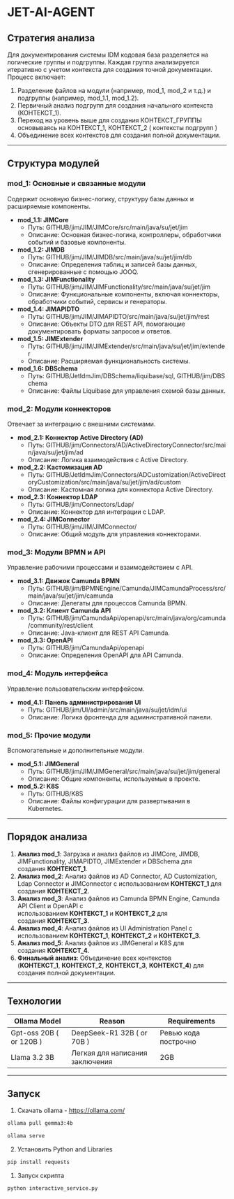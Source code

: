 # JET-AI-AGENT

## Стратегия анализа

Для документирования системы IDM кодовая база разделяется на логические группы и подгруппы. Каждая группа анализируется итеративно с учетом контекста для создания точной документации. Процесс включает:

1. Разделение файлов на модули (например, mod_1, mod_2 и т.д.) и подгруппы (например, mod_1.1, mod_1.2).
2. Первичный анализ подгрупп для создания начального контекста (КОНТЕКСТ_1).
3. Переход на уровень выше для создания КОНТЕКСТ_ГРУППЫ основываясь на КОНТЕКСТ_1, КОНТЕКСТ_2 ( контексты подгрупп )
4. Объединение всех контекстов для создания полной документации.

---

## Структура модулей

### mod_1: Основные и связанные модули

Содержит основную бизнес-логику, структуру базы данных и расширяемые компоненты.

- **mod_1.1: JIMCore**
    - Путь: GITHUB/jim/JIM/JIMCore/src/main/java/su/jet/jim
    - Описание: Основная бизнес-логика, контроллеры, обработчики событий и базовые компоненты.
- **mod_1.2: JIMDB**
    - Путь: GITHUB/jim/JIM/JIMDB/src/main/java/su/jet/jim/db
    - Описание: Определения таблиц и записей базы данных, сгенерированные с помощью JOOQ.
- **mod_1.3: JIMFunctionality**
    - Путь: GITHUB/jim/JIM/JIMFunctionality/src/main/java/su/jet/jim
    - Описание: Функциональные компоненты, включая коннекторы, обработчики событий, сервисы и генераторы.
- **mod_1.4: JIMAPIDTO**
    - Путь: GITHUB/jim/JIM/JIMAPIDTO/src/main/java/su/jet/jim/rest
    - Описание: Объекты DTO для REST API, помогающие документировать форматы запросов и ответов.
- **mod_1.5: JIMExtender**
    - Путь: GITHUB/jim/JIM/JIMExtender/src/main/java/su/jet/jim/extender
    - Описание: Расширяемая функциональность системы.
- **mod_1.6: DBSchema**
    - Путь: GITHUB/JetIdmJim/DBSchema/liquibase/sql, GITHUB/jim/DBSchema
    - Описание: Файлы Liquibase для управления схемой базы данных.

### mod_2: Модули коннекторов

Отвечает за интеграцию с внешними системами.

- **mod_2.1: Коннектор Active Directory (AD)**
    - Путь: GITHUB/jim/Connectors/AD/ActiveDirectoryConnector/src/main/java/su/jet/jim/ad
    - Описание: Логика взаимодействия с Active Directory.
- **mod_2.2: Кастомизация AD**
    - Путь: GITHUB/JetIdmJim/Connectors/ADCustomization/ActiveDirectoryCustomization/src/main/java/su/jet/jim/ad/custom
    - Описание: Кастомная логика для коннектора Active Directory.
- **mod_2.3: Коннектор LDAP**
    - Путь: GITHUB/jim/Connectors/Ldap/
    - Описание: Коннектор для интеграции с LDAP.
- **mod_2.4: JIMConnector**
    - Путь: GITHUB/jim/JIM/JIMConnector/
    - Описание: Общий модуль для управления коннекторами.

### mod_3: Модули BPMN и API

Управление рабочими процессами и взаимодействием с API.

- **mod_3.1: Движок Camunda BPMN**
    - Путь: GITHUB/jim/BPMNEngine/Camunda/JIMCamundaProcess/src/main/java/su/jet/jim/camunda
    - Описание: Делегаты для процессов Camunda BPMN.
- **mod_3.2: Клиент Camunda API**
    - Путь: GITHUB/jim/CamundaApi/openapi/src/main/java/org/camunda/community/rest/client
    - Описание: Java-клиент для REST API Camunda.
- **mod_3.3: OpenAPI**
    - Путь: GITHUB/jim/CamundaApi/openapi
    - Описание: Определения OpenAPI для API Camunda.

### mod_4: Модуль интерфейса

Управление пользовательским интерфейсом.

- **mod_4.1: Панель администрирования UI**
    - Путь: GITHUB/jim/UI/admin/src/main/java/su/jet/idm/ui
    - Описание: Логика фронтенда для административной панели.

### mod_5: Прочие модули

Вспомогательные и дополнительные модули.

- **mod_5.1: JIMGeneral**
    - Путь: GITHUB/jim/JIM/JIMGeneral/src/main/java/su/jet/jim/general
    - Описание: Общие компоненты, используемые в проекте.
- **mod_5.2: K8S**
    - Путь: GITHUB/K8S
    - Описание: Файлы конфигурации для развертывания в Kubernetes.
    

---

## Порядок анализа

1. **Анализ mod_1**: Загрузка и анализ файлов из JIMCore, JIMDB, JIMFunctionality, JIMAPIDTO, JIMExtender и DBSchema для создания **КОНТЕКСТ_1**.
2. **Анализ mod_2**: Анализ файлов из AD Connector, AD Customization, Ldap Connector и JIMConnector с использованием **КОНТЕКСТ_1** для создания **КОНТЕКСТ_2**.
3. **Анализ mod_3**: Анализ файлов из Camunda BPMN Engine, Camunda API Client и OpenAPI с использованием **КОНТЕКСТ_1** и **КОНТЕКСТ_2** для создания **КОНТЕКСТ_3**.
4. **Анализ mod_4**: Анализ файлов из UI Administration Panel с использованием **КОНТЕКСТ_1**, **КОНТЕКСТ_2** и **КОНТЕКСТ_3**.
5. **Анализ mod_5**: Анализ файлов из JIMGeneral и K8S для создания **КОНТЕКСТ_4**.
6. **Финальный анализ**: Объединение всех контекстов (**КОНТЕКСТ_1**, **КОНТЕКСТ_2**, **КОНТЕКСТ_3**, **КОНТЕКСТ_4**) для создания полной документации.

---

## Технологии

| Ollama Model | Reason | Requirements |
| --- | --- | --- |
| Gpt-oss 20B ( or 120B ) | DeepSeek-R1 32B ( or 70B ) | Ревью кода построчно  | от 20 ГБ до 65 ГБ памяти |
| Llama 3.2 3B | Легкая для написания заключения | 2GB |

---

## Запуск

1. Скачать ollama - https://ollama.com/


```bash
ollama pull gemma3:4b
```

```bash
ollama serve
```

2. Установить Python and Libraries

```bash
pip install requests
```

1. Запуск скрипта

```bash
python interactive_service.py
```